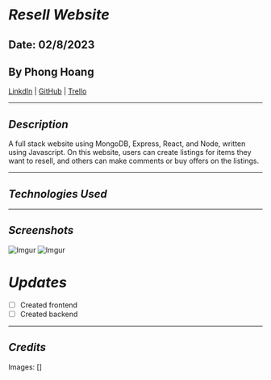 # **_Resell Website_**

## Date: 02/8/2023

## By Phong Hoang

[LinkdIn](https://www.linkedin.com/in/phong-hoang-2a8659265/recent-activity/shares/) | [GitHub](https://github.com/settings/profile) | [Trello](https://trello.com/b/OErS0hnO/full-stack-resell-website)

---

## **_Description_**

A full stack website using MongoDB, Express, React, and Node, written using Javascript. On this website, users can create listings for items they want to resell, and others can make comments or buy offers on the listings.

---

## **_Technologies Used_**

---

## **_Screenshots_**

![Imgur](https://i.imgur.com/tk07LQj.png)
![Imgur](https://i.imgur.com/7FVZZjk.png)

# **_Updates_**

- [ ] Created frontend
- [ ] Created backend

---

## _Credits_

Images: []
